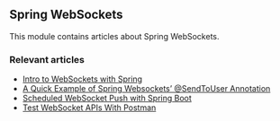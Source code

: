 ## Spring WebSockets

This module contains articles about Spring WebSockets.

### Relevant articles
- [Intro to WebSockets with Spring](https://www.baeldung.com/websockets-spring)
- [A Quick Example of Spring Websockets’ @SendToUser Annotation](https://www.baeldung.com/spring-websockets-sendtouser)
- [Scheduled WebSocket Push with Spring Boot](https://www.baeldung.com/spring-boot-scheduled-websocket)
- [Test WebSocket APIs With Postman](https://www.baeldung.com/postman-websocket-apis)
